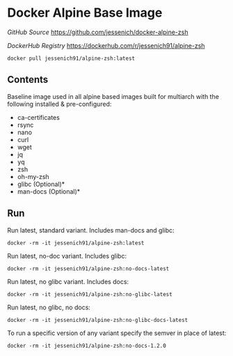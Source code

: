 # Docker Alpine Base Image

*GitHub Source* https://github.com/jessenich/docker-alpine-zsh

*DockerHub Registry* https://dockerhub.com/r/jessenich91/alpine-zsh

`docker pull jessenich91/alpine-zsh:latest`

## Contents

Baseline image used in all alpine based images built for multiarch with the following installed & pre-configured:

- ca-certificates
- rsync
- nano
- curl
- wget
- jq
- yq
- zsh
- oh-my-zsh
- glibc (Optional)*
- man-docs (Optional)*

## Run

Run latest, standard variant. Includes man-docs and glibc:

`docker -rm -it jessenich91/alpine-zsh:latest`

Run latest, no-doc variant. Includes glibc:

`docker -rm -it jessenich91/alpine-zsh:no-docs-latest`

Run latest, no glibc variant. Includes docs:

`docker -rm -it jessenich91/alpine-zsh:no-glibc-latest`

Run latest, no glibc, no docs:

`docker -rm -it jessenich91/alpine-zsh:no-glibc-docs-latest`

To run a specific version of any variant specify the semver in place of latest:

`docker -rm -it jessenich91/alpine-zsh:no-docs-1.2.0`
